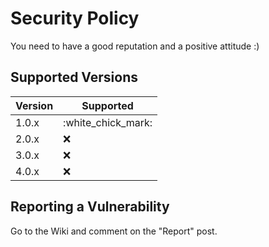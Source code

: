 # Security Policy
You need to have a good reputation and a positive attitude :)
## Supported Versions

| Version | Supported          |
| ------- | ------------------ |
| 1.0.x   | :white_chick_mark: |
| 2.0.x   | :x:                |
| 3.0.x   | :x:                |
| 4.0.x   | :x:                |

## Reporting a Vulnerability
Go to the Wiki and comment on the "Report" post.
